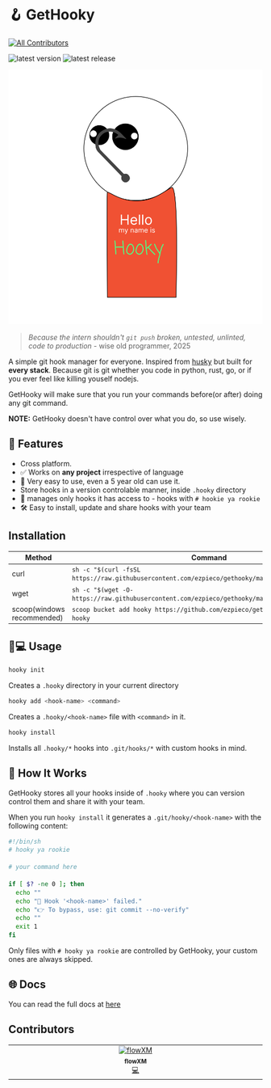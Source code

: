 # 🪝 GetHooky
<!-- ALL-CONTRIBUTORS-BADGE:START - Do not remove or modify this section -->
[![All Contributors](https://img.shields.io/badge/all_contributors-1-orange.svg?style=flat-square)](#contributors-)
<!-- ALL-CONTRIBUTORS-BADGE:END -->
![latest version](https://img.shields.io/github/v/release/ezpieco/gethooky?style=for-the-badge)
![latest release](https://img.shields.io/github/downloads/ezpieco/gethooky/total?style=for-the-badge)

![logo](./assets/getHooky.svg)

> *Because the intern shouldn't `git push` broken, untested, unlinted, code to production* - wise old programmer, 2025

A simple git hook manager for everyone. Inspired from [husky](https://github.com/typicode/husky) but built for **every stack**. Because git is git whether you code in python, rust, go, or if you ever feel like killing youself nodejs.

GetHooky will make sure that you run your commands before(or after) doing any git command.

**NOTE:** GetHooky doesn't have control over what you do, so use wisely.

## 🚀 Features

-  Cross platform.
- ✅ Works on **any project** irrespective of language
- 👶 Very easy to use, even a 5 year old can use it.
-  Store hooks in a version controlable manner, inside `.hooky` directory
- 🧠 manages only hooks it has access to - hooks with `# hookie ya rookie`
- 🛠 Easy to install, update and share hooks with your team

##  Installation

| Method | Command |
| ------ | ------- |
| curl   | `sh -c "$(curl -fsSL https://raw.githubusercontent.com/ezpieco/gethooky/master/tools/install.sh)"`|
| wget   | `sh -c "$(wget -O- https://raw.githubusercontent.com/ezpieco/gethooky/master/tools/install.sh)"`|
| scoop(windows recommended)   | `scoop bucket add hooky https://github.com/ezpieco/gethooky && scoop install hooky`|

## 🧑💻 Usage

```bash
hooky init
```
Creates a `.hooky` directory in your current directory
```bash
hooky add <hook-name> <command>
```
Creates a `.hooky/<hook-name>` file with `<command>` in it.
```bash
hooky install
```
Installs all `.hooky/*` hooks into `.git/hooks/*` with custom hooks in mind.

## 🧠 How It Works
GetHooky stores all your hooks inside of `.hooky` where you can version control them and share it with your team.

When you run `hooky install` it generates a `.git/hooky/<hook-name>` with the following content:

```bash
#!/bin/sh
# hooky ya rookie

# your command here

if [ $? -ne 0 ]; then
  echo ""
  echo "🚫 Hook '<hook-name>' failed."
  echo "👉 To bypass, use: git commit --no-verify"
  echo ""
  exit 1
fi
```

Only files with `# hooky ya rookie` are controlled by GetHooky, your custom ones are always skipped.

## 🌐 Docs
You can read the full docs at [here](https://ezpieco.github.io/GetHooky/)

## Contributors

<!-- ALL-CONTRIBUTORS-LIST:START - Do not remove or modify this section -->
<!-- prettier-ignore-start -->
<!-- markdownlint-disable -->
<table>
  <tbody>
    <tr>
      <td align="center" valign="top" width="14.28%"><a href="https://github.com/flowXM"><img src="https://avatars.githubusercontent.com/u/54032222?v=4?s=100" width="100px;" alt="flowXM"/><br /><sub><b>flowXM</b></sub></a><br /><a href="https://github.com/EzpieCo/GetHooky/commits?author=flowXM" title="Code">💻</a></td>
    </tr>
  </tbody>
</table>

<!-- markdownlint-restore -->
<!-- prettier-ignore-end -->

<!-- ALL-CONTRIBUTORS-LIST:END -->
<!-- prettier-ignore-start -->
<!-- markdownlint-disable -->

<!-- markdownlint-restore -->
<!-- prettier-ignore-end -->

<!-- ALL-CONTRIBUTORS-LIST:END -->
